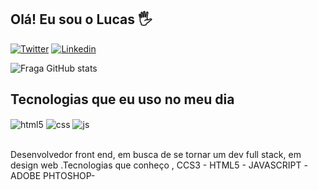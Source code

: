 ## Olá! Eu sou o Lucas 🖐️

[![Twitter](https://img.shields.io/badge/Twitter-1DA1F2?style=for-the-badge&logo=twitter&logoColor=white)](https://instagram.com/sujeitoprogramador)
[![Linkedin](https://img.shields.io/badge/Twitter-1DA1F2?style=for-the-badge&logo=twitter&logoColor=white)](https://www.linkedin.com/in/lucas-henrique-9a731b254/)

![Fraga GitHub stats](https://github-readme-stats.vercel.app/api?username=touma0dev&show_icons=true&theme=dracula&count_private=true)

## Tecnologias que eu uso no meu dia

<div style="display: inline_block">
  <img align="center" alt="html5" src="https://img.shields.io/badge/HTML5-E34F26?style=for-the-badge&logo=html5&logoColor=white" />
  <img align="center" alt="css" src="https://img.shields.io/badge/CSS3-1572B6?style=for-the-badge&logo=css3&logoColor=white" />
  <img align="center" alt="js" src="https://img.shields.io/badge/JavaScript-F7DF1E?style=for-the-badge&logo=javascript&logoColor=black" />
</div><br/>

Desenvolvedor front end, em busca de se tornar um dev full stack, em design web .Tecnologias que conheço , CCS3 - HTML5 - JAVASCRIPT -ADOBE PHTOSHOP-

